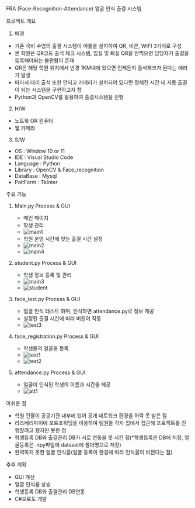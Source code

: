 FRA (Face-Recognition-Attendance)
얼굴 인식 출결 시스템 

프로젝트 개요
1. 배경
 - 기존 국비 수업의 출결 시스템이 어플을 설치하여 QR, 비콘, WIFI 3가지로 구성
 - 본 학원은 QR코드 출석 체크 시스템, 입실 및 퇴실 QR을 안찍으면 담당자가 출결을 등록해야되는 불편함이 존재
 - QR은 해당 학원 위치에서 반경 1KM내에 있으면 언제든지 출석체크가 된다는 에러가 발생
 - 따라서 대리 출석 또한 안되고 카메라가 설치되어 있다면 정해진 시간 내 자동 출결이 되는 시스템을 구현하고자 함
 - Python과 OpenCV를 활용하여 출결시스템을 진행

2. H/W
 - 노트북 OR 컴퓨터
 - 웹 카메라

3. S/W 
 - OS : Window 10 or 11
 - IDE : Visual Studio Code
 - Language : Python
 - Library : OpenCV & Face_recognition
 - DataBase : Mysql
 - PaltForm : Tkinter

주요 기능 
1. Main.py Process & GUI 
   - 메인 페이지
   - 학생 관리 
   - ![main1](https://github.com/user-attachments/assets/b2b46295-76e6-4ece-8eca-3d0336a5ffa6)
   - 학원 운영 시간에 맞는 출결 시간 설정
   - ![main2](https://github.com/user-attachments/assets/c658e41e-7141-45dd-997e-613c0d3b60b1)
   - ![main4](https://github.com/user-attachments/assets/545eb09e-4e82-4126-8402-d1bd284ce31c)

2. student.py Process & GUI 
   - 학생 정보 등록 및 관리
   - ![main3](https://github.com/user-attachments/assets/5fe215d0-5389-4c1c-857e-aa0b29592e8c)
   - ![student](https://github.com/user-attachments/assets/d778a89e-0ad8-4061-9463-7a3235332ccd)

3. face_test.py Process & GUI 
   - 얼굴 인식 테스트 하며, 인식하면 attendance.py로 정보 제공
   - 설정된 출결 시간에 따라 버튼이 작동
   - ![test3](https://github.com/user-attachments/assets/ffb6c3ea-eb5b-4f3e-abd3-48251d02e8fc)
  
4. face_registration.py Process & GUI
   - 학생들의 얼굴을 등록
   - ![test1](https://github.com/user-attachments/assets/814ae588-9998-47cc-beab-b1c50a57f087)
   - ![test2](https://github.com/user-attachments/assets/a8b5b592-2c4a-4630-be59-76bd07d8c73a)

5. attendance.py Process & GUI 
   - 얼굴이 인식된 학생의 이름과 시간을 제공
   - ![att1](https://github.com/user-attachments/assets/135f9d63-7a9d-4787-9d78-ae397a349dbd)

아쉬운 점 
 - 학원 건물이 공공기관 내부에 있어 공개 네트워크 환경을 허락 못 받은 점
 - 라즈베리파이에 포트포워딩을 이용하여 팀원들 각자 집에서 접근해 프로젝트를 진행할려고 했지만 못한 점
 - 학생등록 DB와 출결관리 DB가 서로 연동을 못 시킨 점(*학생등록은 DB에 저장, 얼굴등록은 .npy파일에 dataset에 폴더명으로 저장)
 - 완벽하지 못한 얼굴 인식률(얼굴 등록이 환경에 따라 인식률이 바뀐다는 점)

추후 계획
 - GUI 개선
 - 얼굴 인식률 상승
 - 학생등록 DB와 출결관리 DB연동
 - C#으로도 개발 


 

